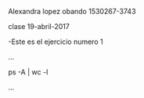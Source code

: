 Alexandra lopez obando 
1530267-3743	

clase 19-abril-2017


-Este es el ejercicio numero 1

...

ps -A | wc -l

...


